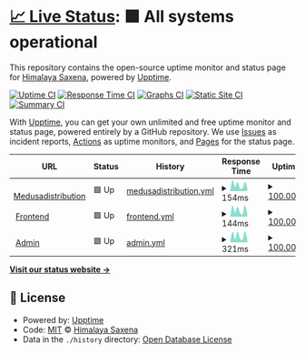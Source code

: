 # [📈 Live Status](https://demo.upptime.js.org): <!--live status--> **🟩 All systems operational**

This repository contains the open-source uptime monitor and status page for [Himalaya Saxena](https://demo.upptime.js.org), powered by [Upptime](https://github.com/upptime/upptime).

[![Uptime CI](https://github.com/himalayadevo/medusa_monitoring/workflows/Uptime%20CI/badge.svg)](https://github.com/himalayadevo/medusa_monitoring/actions?query=workflow%3A%22Uptime+CI%22)
[![Response Time CI](https://github.com/himalayadevo/medusa_monitoring/workflows/Response%20Time%20CI/badge.svg)](https://github.com/himalayadevo/medusa_monitoring/actions?query=workflow%3A%22Response+Time+CI%22)
[![Graphs CI](https://github.com/himalayadevo/medusa_monitoring/workflows/Graphs%20CI/badge.svg)](https://github.com/himalayadevo/medusa_monitoring/actions?query=workflow%3A%22Graphs+CI%22)
[![Static Site CI](https://github.com/himalayadevo/medusa_monitoring/workflows/Static%20Site%20CI/badge.svg)](https://github.com/himalayadevo/medusa_monitoring/actions?query=workflow%3A%22Static+Site+CI%22)
[![Summary CI](https://github.com/himalayadevo/medusa_monitoring/workflows/Summary%20CI/badge.svg)](https://github.com/himalayadevo/medusa_monitoring/actions?query=workflow%3A%22Summary+CI%22)

With [Upptime](https://upptime.js.org), you can get your own unlimited and free uptime monitor and status page, powered entirely by a GitHub repository. We use [Issues](https://github.com/himalayadevo/medusa_monitoring/issues) as incident reports, [Actions](https://github.com/himalayadevo/medusa_monitoring/actions) as uptime monitors, and [Pages](https://demo.upptime.js.org) for the status page.

<!--start: status pages-->
<!-- This summary is generated by Upptime (https://github.com/upptime/upptime) -->
<!-- Do not edit this manually, your changes will be overwritten -->
<!-- prettier-ignore -->
| URL | Status | History | Response Time | Uptime |
| --- | ------ | ------- | ------------- | ------ |
| <img alt="" src="https://icons.duckduckgo.com/ip3/medusadistribution.com.ico" height="13"> [Medusadistribution](https://medusadistribution.com/) | 🟩 Up | [medusadistribution.yml](https://github.com/himalayadevo/medusa_monitoring/commits/HEAD/history/medusadistribution.yml) | <details><summary><img alt="Response time graph" src="./graphs/medusadistribution/response-time-week.png" height="20"> 154ms</summary><br><a href="https://himalayadevo.github.io/medusa_monitoring/history/medusadistribution"><img alt="Response time 168" src="https://img.shields.io/endpoint?url=https%3A%2F%2Fraw.githubusercontent.com%2Fhimalayadevo%2Fmedusa_monitoring%2FHEAD%2Fapi%2Fmedusadistribution%2Fresponse-time.json"></a><br><a href="https://himalayadevo.github.io/medusa_monitoring/history/medusadistribution"><img alt="24-hour response time 153" src="https://img.shields.io/endpoint?url=https%3A%2F%2Fraw.githubusercontent.com%2Fhimalayadevo%2Fmedusa_monitoring%2FHEAD%2Fapi%2Fmedusadistribution%2Fresponse-time-day.json"></a><br><a href="https://himalayadevo.github.io/medusa_monitoring/history/medusadistribution"><img alt="7-day response time 154" src="https://img.shields.io/endpoint?url=https%3A%2F%2Fraw.githubusercontent.com%2Fhimalayadevo%2Fmedusa_monitoring%2FHEAD%2Fapi%2Fmedusadistribution%2Fresponse-time-week.json"></a><br><a href="https://himalayadevo.github.io/medusa_monitoring/history/medusadistribution"><img alt="30-day response time 173" src="https://img.shields.io/endpoint?url=https%3A%2F%2Fraw.githubusercontent.com%2Fhimalayadevo%2Fmedusa_monitoring%2FHEAD%2Fapi%2Fmedusadistribution%2Fresponse-time-month.json"></a><br><a href="https://himalayadevo.github.io/medusa_monitoring/history/medusadistribution"><img alt="1-year response time 164" src="https://img.shields.io/endpoint?url=https%3A%2F%2Fraw.githubusercontent.com%2Fhimalayadevo%2Fmedusa_monitoring%2FHEAD%2Fapi%2Fmedusadistribution%2Fresponse-time-year.json"></a></details> | <details><summary><a href="https://himalayadevo.github.io/medusa_monitoring/history/medusadistribution">100.00%</a></summary><a href="https://himalayadevo.github.io/medusa_monitoring/history/medusadistribution"><img alt="All-time uptime 99.99%" src="https://img.shields.io/endpoint?url=https%3A%2F%2Fraw.githubusercontent.com%2Fhimalayadevo%2Fmedusa_monitoring%2FHEAD%2Fapi%2Fmedusadistribution%2Fuptime.json"></a><br><a href="https://himalayadevo.github.io/medusa_monitoring/history/medusadistribution"><img alt="24-hour uptime 100.00%" src="https://img.shields.io/endpoint?url=https%3A%2F%2Fraw.githubusercontent.com%2Fhimalayadevo%2Fmedusa_monitoring%2FHEAD%2Fapi%2Fmedusadistribution%2Fuptime-day.json"></a><br><a href="https://himalayadevo.github.io/medusa_monitoring/history/medusadistribution"><img alt="7-day uptime 100.00%" src="https://img.shields.io/endpoint?url=https%3A%2F%2Fraw.githubusercontent.com%2Fhimalayadevo%2Fmedusa_monitoring%2FHEAD%2Fapi%2Fmedusadistribution%2Fuptime-week.json"></a><br><a href="https://himalayadevo.github.io/medusa_monitoring/history/medusadistribution"><img alt="30-day uptime 100.00%" src="https://img.shields.io/endpoint?url=https%3A%2F%2Fraw.githubusercontent.com%2Fhimalayadevo%2Fmedusa_monitoring%2FHEAD%2Fapi%2Fmedusadistribution%2Fuptime-month.json"></a><br><a href="https://himalayadevo.github.io/medusa_monitoring/history/medusadistribution"><img alt="1-year uptime 100.00%" src="https://img.shields.io/endpoint?url=https%3A%2F%2Fraw.githubusercontent.com%2Fhimalayadevo%2Fmedusa_monitoring%2FHEAD%2Fapi%2Fmedusadistribution%2Fuptime-year.json"></a></details>
| <img alt="" src="https://icons.duckduckgo.com/ip3/beta.medusadistribution.com.ico" height="13"> [Frontend](https://beta.medusadistribution.com/) | 🟩 Up | [frontend.yml](https://github.com/himalayadevo/medusa_monitoring/commits/HEAD/history/frontend.yml) | <details><summary><img alt="Response time graph" src="./graphs/frontend/response-time-week.png" height="20"> 144ms</summary><br><a href="https://himalayadevo.github.io/medusa_monitoring/history/frontend"><img alt="Response time 157" src="https://img.shields.io/endpoint?url=https%3A%2F%2Fraw.githubusercontent.com%2Fhimalayadevo%2Fmedusa_monitoring%2FHEAD%2Fapi%2Ffrontend%2Fresponse-time.json"></a><br><a href="https://himalayadevo.github.io/medusa_monitoring/history/frontend"><img alt="24-hour response time 125" src="https://img.shields.io/endpoint?url=https%3A%2F%2Fraw.githubusercontent.com%2Fhimalayadevo%2Fmedusa_monitoring%2FHEAD%2Fapi%2Ffrontend%2Fresponse-time-day.json"></a><br><a href="https://himalayadevo.github.io/medusa_monitoring/history/frontend"><img alt="7-day response time 144" src="https://img.shields.io/endpoint?url=https%3A%2F%2Fraw.githubusercontent.com%2Fhimalayadevo%2Fmedusa_monitoring%2FHEAD%2Fapi%2Ffrontend%2Fresponse-time-week.json"></a><br><a href="https://himalayadevo.github.io/medusa_monitoring/history/frontend"><img alt="30-day response time 180" src="https://img.shields.io/endpoint?url=https%3A%2F%2Fraw.githubusercontent.com%2Fhimalayadevo%2Fmedusa_monitoring%2FHEAD%2Fapi%2Ffrontend%2Fresponse-time-month.json"></a><br><a href="https://himalayadevo.github.io/medusa_monitoring/history/frontend"><img alt="1-year response time 155" src="https://img.shields.io/endpoint?url=https%3A%2F%2Fraw.githubusercontent.com%2Fhimalayadevo%2Fmedusa_monitoring%2FHEAD%2Fapi%2Ffrontend%2Fresponse-time-year.json"></a></details> | <details><summary><a href="https://himalayadevo.github.io/medusa_monitoring/history/frontend">100.00%</a></summary><a href="https://himalayadevo.github.io/medusa_monitoring/history/frontend"><img alt="All-time uptime 97.50%" src="https://img.shields.io/endpoint?url=https%3A%2F%2Fraw.githubusercontent.com%2Fhimalayadevo%2Fmedusa_monitoring%2FHEAD%2Fapi%2Ffrontend%2Fuptime.json"></a><br><a href="https://himalayadevo.github.io/medusa_monitoring/history/frontend"><img alt="24-hour uptime 100.00%" src="https://img.shields.io/endpoint?url=https%3A%2F%2Fraw.githubusercontent.com%2Fhimalayadevo%2Fmedusa_monitoring%2FHEAD%2Fapi%2Ffrontend%2Fuptime-day.json"></a><br><a href="https://himalayadevo.github.io/medusa_monitoring/history/frontend"><img alt="7-day uptime 100.00%" src="https://img.shields.io/endpoint?url=https%3A%2F%2Fraw.githubusercontent.com%2Fhimalayadevo%2Fmedusa_monitoring%2FHEAD%2Fapi%2Ffrontend%2Fuptime-week.json"></a><br><a href="https://himalayadevo.github.io/medusa_monitoring/history/frontend"><img alt="30-day uptime 100.00%" src="https://img.shields.io/endpoint?url=https%3A%2F%2Fraw.githubusercontent.com%2Fhimalayadevo%2Fmedusa_monitoring%2FHEAD%2Fapi%2Ffrontend%2Fuptime-month.json"></a><br><a href="https://himalayadevo.github.io/medusa_monitoring/history/frontend"><img alt="1-year uptime 92.57%" src="https://img.shields.io/endpoint?url=https%3A%2F%2Fraw.githubusercontent.com%2Fhimalayadevo%2Fmedusa_monitoring%2FHEAD%2Fapi%2Ffrontend%2Fuptime-year.json"></a></details>
| <img alt="" src="https://icons.duckduckgo.com/ip3/admin.medusadistribution.com.ico" height="13"> [Admin](https://admin.medusadistribution.com/) | 🟩 Up | [admin.yml](https://github.com/himalayadevo/medusa_monitoring/commits/HEAD/history/admin.yml) | <details><summary><img alt="Response time graph" src="./graphs/admin/response-time-week.png" height="20"> 321ms</summary><br><a href="https://himalayadevo.github.io/medusa_monitoring/history/admin"><img alt="Response time 342" src="https://img.shields.io/endpoint?url=https%3A%2F%2Fraw.githubusercontent.com%2Fhimalayadevo%2Fmedusa_monitoring%2FHEAD%2Fapi%2Fadmin%2Fresponse-time.json"></a><br><a href="https://himalayadevo.github.io/medusa_monitoring/history/admin"><img alt="24-hour response time 230" src="https://img.shields.io/endpoint?url=https%3A%2F%2Fraw.githubusercontent.com%2Fhimalayadevo%2Fmedusa_monitoring%2FHEAD%2Fapi%2Fadmin%2Fresponse-time-day.json"></a><br><a href="https://himalayadevo.github.io/medusa_monitoring/history/admin"><img alt="7-day response time 321" src="https://img.shields.io/endpoint?url=https%3A%2F%2Fraw.githubusercontent.com%2Fhimalayadevo%2Fmedusa_monitoring%2FHEAD%2Fapi%2Fadmin%2Fresponse-time-week.json"></a><br><a href="https://himalayadevo.github.io/medusa_monitoring/history/admin"><img alt="30-day response time 356" src="https://img.shields.io/endpoint?url=https%3A%2F%2Fraw.githubusercontent.com%2Fhimalayadevo%2Fmedusa_monitoring%2FHEAD%2Fapi%2Fadmin%2Fresponse-time-month.json"></a><br><a href="https://himalayadevo.github.io/medusa_monitoring/history/admin"><img alt="1-year response time 331" src="https://img.shields.io/endpoint?url=https%3A%2F%2Fraw.githubusercontent.com%2Fhimalayadevo%2Fmedusa_monitoring%2FHEAD%2Fapi%2Fadmin%2Fresponse-time-year.json"></a></details> | <details><summary><a href="https://himalayadevo.github.io/medusa_monitoring/history/admin">100.00%</a></summary><a href="https://himalayadevo.github.io/medusa_monitoring/history/admin"><img alt="All-time uptime 99.79%" src="https://img.shields.io/endpoint?url=https%3A%2F%2Fraw.githubusercontent.com%2Fhimalayadevo%2Fmedusa_monitoring%2FHEAD%2Fapi%2Fadmin%2Fuptime.json"></a><br><a href="https://himalayadevo.github.io/medusa_monitoring/history/admin"><img alt="24-hour uptime 100.00%" src="https://img.shields.io/endpoint?url=https%3A%2F%2Fraw.githubusercontent.com%2Fhimalayadevo%2Fmedusa_monitoring%2FHEAD%2Fapi%2Fadmin%2Fuptime-day.json"></a><br><a href="https://himalayadevo.github.io/medusa_monitoring/history/admin"><img alt="7-day uptime 100.00%" src="https://img.shields.io/endpoint?url=https%3A%2F%2Fraw.githubusercontent.com%2Fhimalayadevo%2Fmedusa_monitoring%2FHEAD%2Fapi%2Fadmin%2Fuptime-week.json"></a><br><a href="https://himalayadevo.github.io/medusa_monitoring/history/admin"><img alt="30-day uptime 100.00%" src="https://img.shields.io/endpoint?url=https%3A%2F%2Fraw.githubusercontent.com%2Fhimalayadevo%2Fmedusa_monitoring%2FHEAD%2Fapi%2Fadmin%2Fuptime-month.json"></a><br><a href="https://himalayadevo.github.io/medusa_monitoring/history/admin"><img alt="1-year uptime 100.00%" src="https://img.shields.io/endpoint?url=https%3A%2F%2Fraw.githubusercontent.com%2Fhimalayadevo%2Fmedusa_monitoring%2FHEAD%2Fapi%2Fadmin%2Fuptime-year.json"></a></details>

<!--end: status pages-->

[**Visit our status website →**](https://demo.upptime.js.org)

## 📄 License

- Powered by: [Upptime](https://github.com/upptime/upptime)
- Code: [MIT](./LICENSE) © [Himalaya Saxena](https://demo.upptime.js.org)
- Data in the `./history` directory: [Open Database License](https://opendatacommons.org/licenses/odbl/1-0/)
